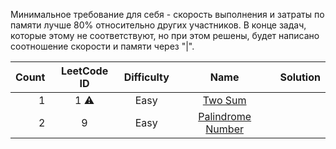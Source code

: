 Минимальное требование для себя - скорость выполнения и затраты по памяти лучше 80% относительно других участников. В 
конце задач, которые этому не соответствуют, но при этом решены, будет написано соотношение скорости и памяти через "|".


|     Count     | LeetCode ID   | Difficulty         | Name                                                               |  Solution  |
| -------------:|:-------------:|:------------------:|:------------------------------------------------------------------:|:-----------|
|1              |1 ⚠️            |Easy                |[Two Sum](https://leetcode.com/problems/two-sum)                            |            |
|2              |9              |Easy                |[Palindrome Number](https://leetcode.com/problems/palindrome-number)        |            |
